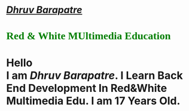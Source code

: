 
<!DOCTYPE html>
<html>
<head>
</head>
<body>
    <h1 style="font-size:25px;"><i><u>Dhruv Barapatre</u></i></h2>
    <h1 style="color:green;font-family: Calibri;"><b>Red & White MUltimedia Education</b></h2>
    <h1>Hello<br>I am<em><b> Dhruv Barapatre</b></em>. I Learn Back End Development In Red&White Multimedia Edu. I am 17 Years Old.</h2>
</body>
</html>
